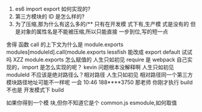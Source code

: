 1. es6 import export 如何实现的?
2. 第三方模块的 ID 是怎么样的?
3. 为了压缩,那为什么有这么多的/\*\* 只有在开发模 式下有,生产模 式是没有的
   但是对象的属性名是不能被压缩,所以只能直接 一步到位,写的短一点

舍得
函数 call 的上下文为什么是 module.exports
modules[moduleId].call(module.exports
lessfish
能改成 export default 试试吗
XZZ
module.exports 怎么赋值的
人生只如初见
require 是 webpack 自己实现的，import 是怎么实现的呢？
kevin
问题根本没解释啊
人生只如初见
moduleId 不应该是绝对路径么？相对路径
人生只如初见
相对路径同一个第三方模块路径地址可能不一样呢 一会
10:46
188\*\*\*\*3750
那老师 你刚才执行 build 不也是 开发模式下 build

如果你得到一个模 块,但你不知道它是个 common.js esmodule,如何取值
